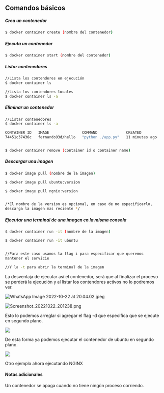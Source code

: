 ## Comandos básicos

##### Crea un contenedor

```bash
$ docker container create (nombre del contenedor)
```

##### Ejecuta un contenedor

```bash
$ docker container start (nombre del contenedor)
```

##### Listar contenedores

```bash
//Lista los contendores en ejecución
$ docker container ls 

//Lista los contendores locales 
$ docker container ls -a
```

##### Eliminar un contenedor

```bash
//Listar contenedores 
$ docker container ls -a

CONTAINER ID   IMAGE               COMMAND             CREATED          STATUS                     PORTS     NAMES
74451c37436c   fernando93d/hello   "python ./app.py"   11 minutes ago   Exited (0) 3 minutes ago             dazzling_nash


$ docker container remove (container id o container name)
```

##### Descargar una imagen

```bash
$ docker image pull (nombre de la imagen)

$ docker image pull ubuntu:version

$ docker image pull ngnix:version


/*El nombre de la version es opcional, en caso de no especificarlo, 
descarga la imagen mas reciente */
```

##### Ejecutar una terminal de una imagen en la misma consola

```bash
$ docker container run -it (nombre de la imagen)

$ docker container run -it ubuntu


//Para este caso usamos la flag i para especificar que queremos 
mantener el servicio 

//Y la -t para abrir la terminal de la imagen 
```

La desventaja de ejecutar así el contenedor, será que al finalizar el proceso se perderá la ejecución y al listar los contendores activos no lo podremos ver.

![WhatsApp Image 2022-10-22 at 20.04.02.jpeg](/home/genaro-javier/Descargas/WhatsApp%20Image%202022-10-22%20at%2020.04.02.jpeg)

![Screenshot_20221022_201238.png](/home/genaro-javier/Descargas/Screenshot_20221022_201238.png)

Esto lo podemos arreglar si agregar el flag -d que especifica que se ejecute en segundo plano. 

![](/home/genaro-javier/.config/marktext/images/2022-10-22-20-19-51-image.png)

De esta forma ya podemos ejecutar el contenedor de ubuntu en segundo plano. 

![](/home/genaro-javier/.config/marktext/images/2022-10-22-20-20-55-image.png)

Otro ejemplo ahora ejecutando NGINX 

#### Notas adicionales

Un contenedor se apaga cuando no tiene ningún proceso corriendo. 
